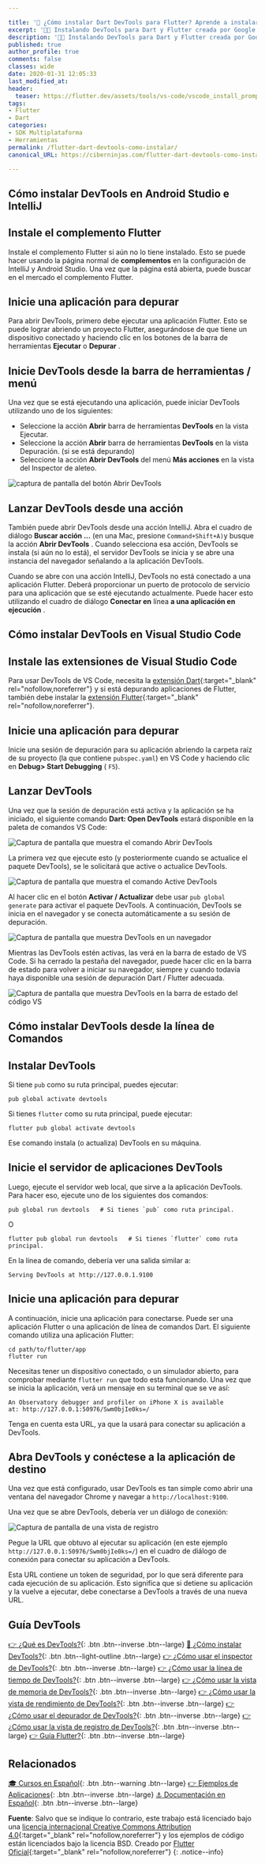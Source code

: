 ```yaml
---

title: '🚀 ¿Cómo instalar Dart DevTools para Flutter? Aprende a instalar la nueva herramienta de desarrollo'
excerpt: '👩‍🚀 Instalando DevTools para Dart y Flutter creada por Google.'
description: '👩‍🚀 Instalando DevTools para Dart y Flutter creada por Google.'
published: true
author_profile: true
comments: false
classes: wide
date: 2020-01-31 12:05:33
last_modified_at: 
header:
  teaser: https://flutter.dev/assets/tools/vs-code/vscode_install_prompt-1394c21ae2249e60eade893fb259aed7b2a64e293919cd33d98cbf2cdbc11272.png
tags:
- Flutter
- Dart
categories:
- SDK Multiplataforma
- Herramientas
permalink: /flutter-dart-devtools-como-instalar/
canonical_URL: https://ciberninjas.com/flutter-dart-devtools-como-instalar/

---
```


## Cómo instalar DevTools en Android Studio e IntelliJ

## Instale el complemento Flutter

Instale el complemento Flutter si aún no lo tiene instalado. Esto se puede hacer usando la página normal de **complementos** en la configuración de IntelliJ y Android Studio. Una vez que la página está abierta, puede buscar en el mercado el complemento Flutter.

## Inicie una aplicación para depurar

Para abrir DevTools, primero debe ejecutar una aplicación Flutter. Esto se puede lograr abriendo un proyecto Flutter, asegurándose de que tiene un dispositivo conectado y haciendo clic en los botones de la barra de herramientas **Ejecutar** o **Depurar** .

## Inicie DevTools desde la barra de herramientas / menú

Una vez que se está ejecutando una aplicación, puede iniciar DevTools utilizando uno de los siguientes:

- Seleccione la acción **Abrir** barra de herramientas **DevTools** en la vista Ejecutar.
- Seleccione la acción **Abrir** barra de herramientas **DevTools** en la vista Depuración. (si se está depurando)
- Seleccione la acción **Abrir DevTools** del menú **Más acciones** en la vista del Inspector de aleteo.

![captura de pantalla del botón Abrir DevTools](https://flutter.dev/assets/tools/devtools/android_studio_open_devtools-d94a8fb398b655e3383ffd99d1443a9b7e2a76b927d4cb9e7a1602365f2d4eb9.png)

## Lanzar DevTools desde una acción

También puede abrir DevTools desde una acción IntelliJ. Abra el cuadro de diálogo **Buscar acción ...** (en una Mac, presione `Command+Shift+A)`y busque la acción **Abrir DevTools** . Cuando selecciona esa acción, DevTools se instala (si aún no lo está), el servidor DevTools se inicia y se abre una instancia del navegador señalando a la aplicación DevTools.

Cuando se abre con una acción IntelliJ, DevTools no está conectado a una aplicación Flutter. Deberá proporcionar un puerto de protocolo de servicio para una aplicación que se esté ejecutando actualmente. Puede hacer esto utilizando el cuadro de diálogo **Conectar en** línea **a una aplicación en ejecución** .

## Cómo instalar DevTools en Visual Studio Code

## Instale las extensiones de Visual Studio Code

Para usar DevTools de VS Code, necesita la [extensión Dart](https://marketplace.visualstudio.com/items?itemName=Dart-Code.dart-code){:target="_blank" rel="nofollow,noreferrer"} y si está depurando aplicaciones de Flutter, también debe instalar la [extensión Flutter](https://marketplace.visualstudio.com/items?itemName=Dart-Code.flutter){:target="_blank" rel="nofollow,noreferrer"}.

## Inicie una aplicación para depurar

Inicie una sesión de depuración para su aplicación abriendo la carpeta raíz de su proyecto (la que contiene `pubspec.yaml`) en VS Code y haciendo clic en **Debug> Start Debugging** ( `F5`).

## Lanzar DevTools

Una vez que la sesión de depuración está activa y la aplicación se ha iniciado, el siguiente comando **Dart: Open DevTools** estará disponible en la paleta de comandos VS Code:

![Captura de pantalla que muestra el comando Abrir DevTools](https://flutter.dev/assets/tools/vs-code/vscode_command-baa743a198f33f26d351271426290bb08bcb87b94a6db26eb720bcacae985037.png)

La primera vez que ejecute esto (y posteriormente cuando se actualice el paquete DevTools), se le solicitará que active o actualice DevTools.

![Captura de pantalla que muestra el comando Active DevTools](https://flutter.dev/assets/tools/vs-code/vscode_install_prompt-1394c21ae2249e60eade893fb259aed7b2a64e293919cd33d98cbf2cdbc11272.png)

Al hacer clic en el botón **Activar / Actualizar** debe usar `pub global generate` para activar el paquete DevTools. A continuación, DevTools se inicia en el navegador y se conecta automáticamente a su sesión de depuración.

![Captura de pantalla que muestra DevTools en un navegador](https://flutter.dev/assets/tools/vs-code/vscode_show_in_browser-4848ba01b78de1138104589c726b1dd8a845364356b9d50dffdffd36dbf20887.png)

Mientras las DevTools estén activas, las verá en la barra de estado de VS Code. Si ha cerrado la pestaña del navegador, puede hacer clic en la barra de estado para volver a iniciar su navegador, siempre y cuando todavía haya disponible una sesión de depuración Dart / Flutter adecuada.

![Captura de pantalla que muestra DevTools en la barra de estado del código VS](https://flutter.dev/assets/tools/vs-code/vscode_status_bar-0101e66f4b7c66d29756b516cda9446a3d27fc021f4773c44b5c6787087420d4.png)

## Cómo instalar DevTools desde la línea de Comandos

## Instalar DevTools

Si tiene `pub` como su ruta principal, puedes ejecutar:

```
pub global activate devtools
```

Si tienes `flutter` como su ruta principal, puede ejecutar:

```
flutter pub global activate devtools
```

Ese comando instala (o actualiza) DevTools en su máquina.

## Inicie el servidor de aplicaciones DevTools

Luego, ejecute el servidor web local, que sirve a la aplicación DevTools. Para hacer eso, ejecute uno de los siguientes dos comandos:

```
pub global run devtools   # Si tienes `pub` como ruta principal.
```

O

```
flutter pub global run devtools   # Si tienes `flutter` como ruta principal.
```

En la línea de comando, debería ver una salida similar a:

```
Serving DevTools at http://127.0.0.1.9100
```

## Inicie una aplicación para depurar

A continuación, inicie una aplicación para conectarse. Puede ser una aplicación Flutter o una aplicación de línea de comandos Dart. El siguiente comando utiliza una aplicación Flutter:

```
cd path/to/flutter/app
flutter run
```

Necesitas tener un dispositivo conectado, o un simulador abierto, para comprobar mediante `flutter run` que todo esta funcionando. Una vez que se inicia la aplicación, verá un mensaje en su terminal que se ve así:

```
An Observatory debugger and profiler on iPhone X is available
at: http://127.0.0.1:50976/Swm0bjIe0ks=/
```

Tenga en cuenta esta URL, ya que la usará para conectar su aplicación a DevTools.

## Abra DevTools y conéctese a la aplicación de destino

Una vez que está configurado, usar DevTools es tan simple como abrir una ventana del navegador Chrome y navegar a `http://localhost:9100`.

Una vez que se abre DevTools, debería ver un diálogo de conexión:

![Captura de pantalla de una vista de registro](https://flutter.dev/assets/tools/devtools/connect_dialog-9765dd1badb8901096edbcdd7f74997d2b887ef25c43925c6c0ebb7cca987090.png)

Pegue la URL que obtuvo al ejecutar su aplicación (en este ejemplo `http://127.0.0.1:50976/Swm0bjIe0ks=/`) en el cuadro de diálogo de conexión para conectar su aplicación a DevTools.

Esta URL contiene un token de seguridad, por lo que será diferente para cada ejecución de su aplicación. Esto significa que si detiene su aplicación y la vuelve a ejecutar, debe conectarse a DevTools a través de una nueva URL.

## Guía DevTools

[👉 ¿Qué es DevTools?](/flutter-dart-devtools/){: .btn .btn--inverse .btn--large} [📌 ¿Cómo instalar DevTools?](/flutter-dart-devtools-como-instalar/){: .btn .btn--light-outline .btn--large} [👉 ¿Cómo usar el inspector de DevTools?](/flutter-dart-devtools-inspector/){: .btn .btn--inverse .btn--large} [👉 ¿Cómo usar la línea de tiempo de DevTools?](/flutter-dart-devtools-linea-tiempo/){: .btn .btn--inverse .btn--large} [👉 ¿Cómo usar la vista de memoria de DevTools?](/flutter-dart-devtools-vista-memoria/){: .btn .btn--inverse .btn--large} [👉 ¿Cómo usar la vista de rendimiento de DevTools?](/flutter-dart-devtools-vista-rendimiento/){: .btn .btn--inverse .btn--large} [👉 ¿Cómo usar el depurador de DevTools?](/flutter-dart-devtools-depurador/){: .btn .btn--inverse .btn--large} [👉 ¿Cómo usar la vista de registro de DevTools?](/flutter-dart-devtools-vista-registro/){: .btn .btn--inverse .btn--large} [👉 Guía Flutter?](/que-es-flutter-y-por-que-debes-aprenderlo/){: .btn .btn--inverse .btn--large}

## Relacionados

[🎓 Cursos en Español](/cursos-tecnologia/#flutter){: .btn .btn--warning .btn--large} [👉 Ejemplos de Aplicaciones](/flutter-aplicaciones-ejemplos/){: .btn .btn--inverse .btn--large} [⚓ Documentación en Español](https://flutter-es.io/docs/get-started/install){: .btn .btn--inverse .btn--large}

**Fuente**: Salvo que se indique lo contrario, este trabajo está licenciado bajo una [licencia internacional Creative Commons Attribution 4.0](https://creativecommons.org/licenses/by/4.0){:target="_blank" rel="nofollow,noreferrer"} y los ejemplos de código están licenciados bajo la licencia BSD. Creado por [Flutter Oficial](https://flutter.dev/docs/development/tools/devtools){:target="_blank" rel="nofollow,noreferrer"}
{: .notice--info}
